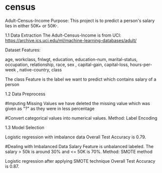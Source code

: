 # census

Adult-Census-Income Purpose: This project is to predict a person's salary lies in either 50K+ or 50K-.

1.1 Data Extraction The Adult-Census-Income is from UCI: https://archive.ics.uci.edu/ml/machine-learning-databases/adult/

Dataset Features:

age, workclass, fnlwgt, education,	education-num, marital-status, occupation, relationship, race, sex	, capital-gain, capital-loss, hours-per-week	, native-country, class

The class Feature is the label we want to predict which contains salary of a person

1.2 Data Preprocess

#Imputing Missing Values we have deleted the missing value which was given as "?" as they were in less percentage

#Convert categorical values into numerical values. Method: Label Encoding

1.3 Model Selection

Logistic regression with imbalance data Overall Test Accuracy is 0.79.

#Dealing with Imbalanced Data Salary Feature is unbalanced labeled. The salary > 50k is around 30% and <= 50K is 70%. Method: SMOTE method

Logistic regression after applying SMOTE technique Overall Test Accuracy is 0.87.
